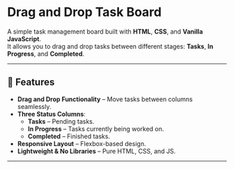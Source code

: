 # Drag and Drop Task Board

A simple task management board built with **HTML**, **CSS**, and **Vanilla JavaScript**.  
It allows you to drag and drop tasks between different stages: **Tasks**, **In Progress**, and **Completed**.

---

## 🚀 Features
- **Drag and Drop Functionality** – Move tasks between columns seamlessly.
- **Three Status Columns**:
  - **Tasks** – Pending tasks.
  - **In Progress** – Tasks currently being worked on.
  - **Completed** – Finished tasks.
- **Responsive Layout** – Flexbox-based design.
- **Lightweight & No Libraries** – Pure HTML, CSS, and JS.

---
